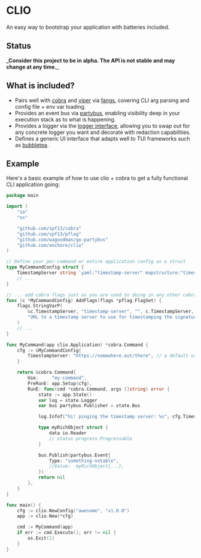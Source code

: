 # CLIO

An easy way to bootstrap your application with batteries included.

## Status

**_Consider this project to be in alpha. The API is not stable and may change at any time.**_

## What is included?
- Pairs well with [cobra](github.com/spf13/cobra) and [viper](github.com/spf13/viper) via [fangs](github.com/anchore/fangs), covering CLI arg parsing and config file + env var loading.
- Provides an event bus via [partybus](github.com/wagoodman/go-partybus), enabling visibility deep in your execution stack as to what is happening.
- Provides a logger via the [logger interface](github.com/anchore/go-logger), allowing you to swap out for any concrete logger you want and decorate with redaction capabilities.
- Defines a generic UI interface that adapts well to TUI frameworks such as [bubbletea](github.com/charmbracelet/bubbletea).

## Example

Here's a basic example of how to use clio + cobra to get a fully functional CLI application going:

```go
package main

import (
	"io"
	"os"

	"github.com/spf13/cobra"
	"github.com/spf13/pflag"
	"github.com/wagoodman/go-partybus"
	"github.com/anchore/clio"
)

// Define your per-command or entire application config as a struct
type MyCommandConfig struct {
	TimestampServer string `yaml:"timestamp-server" mapstructure:"timestamp-server"`
	// ...
}

// ... add cobra flags just as you are used to doing in any other cobra application
func (c *MyCommandConfig) AddFlags(flags *pflag.FlagSet) {
	flags.StringVarP(
		&c.TimestampServer, "timestamp-server", "", c.TimestampServer,
		"URL to a timestamp server to use for timestamping the signature",
	)
	// ...
}

func MyCommand(app clio.Application) *cobra.Command {
	cfg := &MyCommandConfig{
		TimestampServer: "https://somewhere.out/there", // a default value
	}

	return &cobra.Command{
		Use:     "my-command",
		PreRunE: app.Setup(cfg),
		RunE: func(cmd *cobra.Command, args []string) error {
			state := app.State()
			var log = state.Logger
			var bus partybus.Publisher = state.Bus

			log.Infof("hi! pinging the timestamp server: %s", cfg.TimestampServer)

			type myRichObject struct {
				data io.Reader
				// status progress.Progressable
			}

			bus.Publish(partybus.Event{
				Type: "something-notable",
				//Value:  myRichObject{...},
			})
			return nil
		},
	}
}

func main() {
	cfg := clio.NewConfig("awesome", "v1.0.0")
	app := clio.New(*cfg)

	cmd := MyCommand(app)
	if err := cmd.Execute(); err != nil {
		os.Exit(1)
	}
}
```